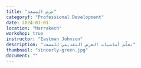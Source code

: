 ```yaml
---
title: "عرض المصعد"
categoryf: "Professional Development"
date: 2024-01-01
location: "Marrakech"
workshop: true
instructor: "Eastman Johnson"
description: "تعلّم أساسيات العرض التقديمي للمصعد"
thumbnail: "sincerly-green.jpg"
document: ""
---
```

